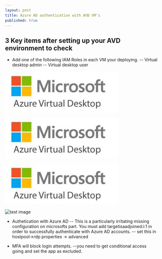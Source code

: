 ```yaml
---
layout: post
title: Azure AD authentication with AVD VM's
published: true
---
```



## 3 Key items after setting up your AVD environment to check


- Add one of the following IAM Roles in each VM your deploying.
-- Virtual desktop admin
-- Virtual desktop user

![avdimg.jpg](./avdimg.jpg)

![My Image](avdimg.jpg)

![avdimg.jpg](https://github.com/nomoretorgo/nomoretorgo.github.io/blob/master/_posts/avdimg.jpg)

![test image]({{site.baseurl}}/_posts/azure.microsoft.com.png)


- Authetication with Azure AD
-- This is a particularly irritating missing configuration on microsofts part.  You must add targetisaadjoined:i:1 in order to successfully authenticate with Azure AD accounts.
-- set this in hostpool->rdp properties -> advanced


- MFA will block login attempts.
--you need to get conditional access going and set the app as excluded.
